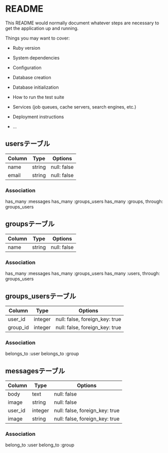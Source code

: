 # README

This README would normally document whatever steps are necessary to get the
application up and running.

Things you may want to cover:

* Ruby version

* System dependencies

* Configuration

* Database creation

* Database initialization

* How to run the test suite

* Services (job queues, cache servers, search engines, etc.)

* Deployment instructions

* ...
## usersテーブル

|Column|Type|Options|
|------|----|-------|
|name|string|null: false|
|email|string|null: false|
### Association
  has_many :messages
  has_many :groups_users
  has_many :groups, through: groups_users


## groupsテーブル

|Column|Type|Options|
|------|----|-------|
|name|string|null: false|
### Association
  has_many :messages
  has_many :groups_users
  has_many :users, through: groups_users


## groups_usersテーブル

|Column|Type|Options|
|------|----|-------|
|user_id|integer|null: false, foreign_key: true|
|group_id|integer|null: false, foreign_key: true|
### Association
  belongs_to :user
  belongs_to :group


## messagesテーブル

|Column|Type|Options|
|------|----|-------|
|body|text|null: false|
|image|string|null: false|
|user_id|integer|null: false, foreign_key: true|
|image|string|null: false, foreign_key: true|
### Association
  belong_to :user
  belong_to :group